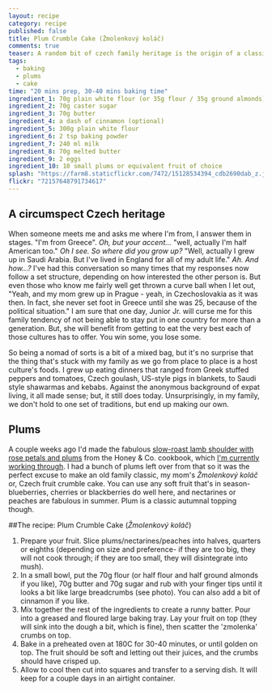 ```yaml
---
layout: recipe
category: recipe
published: false
title: Plum Crumble Cake (Žmolenkový koláč)
comments: true
teaser: A random bit of czech family heritage is the origin of a classic fruit crumble cake
tags: 
  - baking
  - plums
  - cake
time: "20 mins prep, 30-40 mins baking time"
ingredient_1: 70g plain white flour (or 35g flour / 35g ground almonds)
ingredient_2: 70g caster sugar
ingredient_3: 70g butter
ingredient_4: a dash of cinnamon (optional)
ingredient_5: 300g plain white flour
ingredient_6: 2 tsp baking powder
ingredient_7: 240 ml milk
ingredient_8: 70g melted butter
ingredient_9: 2 eggs
ingredient_10: 10 small plums or equivalent fruit of choice
splash: "https://farm8.staticflickr.com/7472/15128534394_cdb2690dab_z.jpg"
flickr: "72157648791734617"
---
```


## A circumspect Czech heritage	

When someone meets me and asks me where I'm from, I answer them in stages. "I'm from Greece". _Oh, but your accent..._ "well, actually I'm half American too." _Oh I see. So where did you grow up?_ "Well, actually I grew up in Saudi Arabia. But I've lived in England for all of my adult life." _Ah. And how...?_ I've had this conversation so many times that my responses now follow a set structure, depending on how interested the other person is. But even those who know me fairly well get thrown a curve ball when I let out, "Yeah, and my mom grew up in Prague - yeah, in Czechoslovakia as it was then. In fact, she never set foot in Greece until she was 25, because of the political situation." I am sure that one day, Junior Jr. will curse me for this family tendency of not being able to stay put in one country for more than a generation. But, she will benefit from getting to eat the very best each of those cultures has to offer. You win some, you lose some.

So being a nomad of sorts is a bit of a mixed bag, but it's no surprise that the thing that's stuck with my family as we go from place to place is a host culture's foods. I grew up eating dinners that ranged from Greek stuffed peppers and tomatoes, Czech goulash, US-style pigs in blankets, to Saudi style shawarmas and kebabs. Against the anonymous background of expat living, it all made sense; but, it still does today. Unsurprisingly, in my family, we don't hold to one set of traditions, but end up making our own.

## Plums

A couple weeks ago I'd made the fabulous [slow-roast lamb shoulder with rose petals and plums](http://instagram.com/p/uVTAEtDyXB/?modal=true) from the Honey & Co. cookbook, which [I'm currently working through](http://elenijr.net/post/book-review-honey-co/). I had a bunch of plums left over from that so it was the perfect excuse to make an old family classic, my mom's _Žmolenkový koláč_ or, Czech fruit crumble cake. You can use any soft fruit that's in season- blueberries, cherries or blackberries do well here, and nectarines or peaches are fabulous in summer. Plum is a classic autumnal topping though.

##The recipe: Plum Crumble Cake (_Žmolenkový koláč_)

1. Prepare your fruit. Slice plums/nectarines/peaches into halves, quarters or eighths (depending on size and preference- if they are too big, they will not cook through; if they are too small, they will disintegrate into mush).
2. In a small bowl, put the 70g flour (or half flour and half ground almonds if you like), 70g butter and 70g sugar and rub with your finger tips until it looks a bit like large breadcrumbs (see photo). You can also add a bit of cinnamon if you like.
2. Mix together the rest of the ingredients to create a runny batter. Pour into a greased and floured large baking tray. Lay your fruit on top (they will sink into the dough a bit, which is fine), then scatter the 'zmolenka' crumbs on top.
3. Bake in a preheated oven at 180C for 30-40 minutes, or until golden on top. The fruit should be soft and letting out their juices, and the crumbs should have crisped up.
4. Allow to cool then cut into squares and transfer to a serving dish. It will keep for a couple days in an airtight container.



